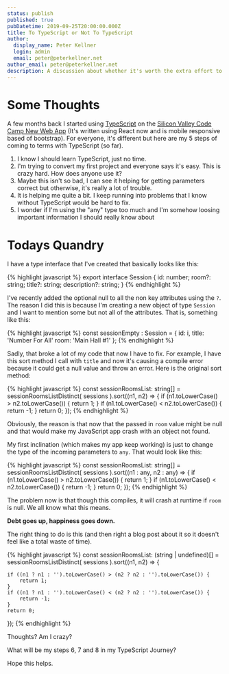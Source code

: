 ```yaml
---
status: publish
published: true
pubDatetime: 2019-09-25T20:00:00.000Z
title: To TypeScript or Not To TypeScript
author:
  display_name: Peter Kellner
  login: admin
  email: peter@peterkellner.net
author_email: peter@peterkellner.net
description: A discussion about whether it's worth the extra effort to add TypeScript to a JavaScript file. Is it worth it?
---
```


# Some Thoughts

A few months back I started using [TypeScript](https://www.typescriptlang.org/) on the [Silicon Valley Code Camp New Web App](https://svcc.mobi) (It's written using React now and is mobile responsive based of bootstrap).  For everyone, it's different but here are my 5 steps of coming to terms with TypeScript (so far).

1.  I know I should learn TypeScript, just no time.
2.  I'm trying to convert my first project and everyone says it's easy.  This is crazy hard. How does anyone use it?
3.  Maybe this isn't so bad, I can see it helping for getting parameters correct but otherwise, it's really a lot of trouble.
4.  It is helping me quite a bit. I keep running into problems that I know without TypeScript would be hard to fix.
5.  I wonder if I'm using the "any" type too much and I'm somehow loosing important information I should really know about

# Todays Quandry

I have a type interface that I've created that basically looks like this:

{% highlight javascript %} 
export interface Session {
    id: number;
    room?: string;
    title?: string;
    description?: string;
}
{% endhighlight %}

I've recently added the optional null to all the non key attributes using the `?`. The reason I did this is because I'm creating a new object of type `Session` and I want to mention some but not all of the attributes.  That is, something like this:

{% highlight javascript %} 
const sessionEmpty : Session = {
    id: i,
    title: 'Number For All'
    room: 'Main Hall #1'
};
{% endhighlight %}
  
Sadly, that broke a lot of my code that now I have to fix.  For example, I have this sort method I call with `title` and now it's causing a compile error because it could get a null value and throw an error. Here is the original sort method:

{% highlight javascript %} 
const sessionRoomsList: string[] = sessionRoomsListDistinct(
                sessions
            ).sort((n1, n2) => {
                if (n1.toLowerCase() > n2.toLowerCase()) {
                    return 1;
                }
                if (n1.toLowerCase() < n2.toLowerCase()) {
                    return -1;
                }
                return 0;
            });
{% endhighlight %}

Obviously, the reason is that now that the passed in `room` value might be null and that would make my JavaScript app crash with an object not found.

My first inclination (which makes my app keep working) is just to change the type of the incoming parameters to `any`.  That would look like this:

{% highlight javascript %} 
const sessionRoomsList: string[] = sessionRoomsListDistinct(
                sessions
            ).sort((n1 : any, n2 : any) => {
                if (n1.toLowerCase() > n2.toLowerCase()) {
                    return 1;
                }
                if (n1.toLowerCase() < n2.toLowerCase()) {
                    return -1;
                }
                return 0;
            });
{% endhighlight %}

The problem now is that though this compiles, it will crash at runtime if `room` is null.  We all know what this means.

**Debt goes up, happiness goes down.**

The right thing to do is this (and then right a blog post about it so it doesn't feel like a total waste of time).

{% highlight javascript %} 
const sessionRoomsList: (string | undefined)[] = sessionRoomsListDistinct(
    sessions
).sort((n1, n2) => {

    if ((n1 ? n1 : '').toLowerCase() > (n2 ? n2 : '').toLowerCase()) {
        return 1;
    }
    if ((n1 ? n1 : '').toLowerCase() < (n2 ? n2 : '').toLowerCase()) {
        return -1;
    }
    return 0;
});
{% endhighlight %}

Thoughts? Am I crazy?  

What will be my steps 6, 7 and 8 in my TypeScript Journey?

Hope this helps.

